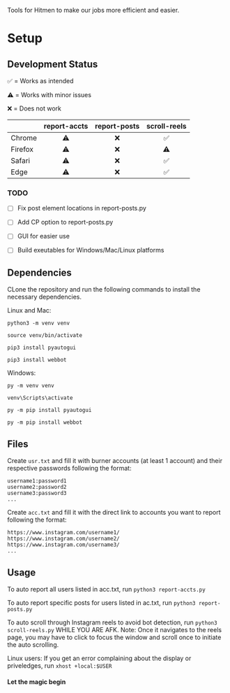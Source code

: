 Tools for Hitmen to make our jobs more efficient and easier.

# Setup
## Development Status
✅ = Works as intended

⚠️ = Works with minor issues

❌ = Does not work

|          |report-accts|report-posts|scroll-reels|
| -------- |   :-----:  |  :------:  |   :-----:  |
| Chrome   |     ⚠️      |      ❌    |     ✅     |
| Firefox  |     ⚠️      |      ❌    |     ⚠️      |
| Safari   |     ⚠️      |      ❌    |     ✅     |
| Edge     |     ⚠️      |      ❌    |     ✅     |

### TODO
- [ ] Fix post element locations in report-posts.py
- [ ] Add CP option to report-posts.py
- [ ] GUI for easier use
- [ ] Build exeutables for Windows/Mac/Linux platforms


## Dependencies
CLone the repository and run the following commands to install the necessary dependencies.

Linux and Mac:
```
python3 -m venv venv

source venv/bin/activate

pip3 install pyautogui

pip3 install webbot
```

Windows: 
```
py -m venv venv

venv\Scripts\activate

py -m pip install pyautogui

py -m pip install webbot
```

## Files
Create `usr.txt` and fill it with burner accounts (at least 1 account) and their respective passwords following the format:
```
username1:password1
username2:password2
username3:password3
...
```

Create `acc.txt` and fill it with the direct link to accounts you want to report following the format:
```
https://www.instagram.com/username1/
https://www.instagram.com/username2/
https://www.instagram.com/username3/
...
```

## Usage
To auto report all users listed in acc.txt, run `python3 report-accts.py`

To auto report specific posts for users listed in ac.txt, run `python3 report-posts.py`

To auto scroll through Instagram reels to avoid bot detection, run `python3 scroll-reels.py` WHILE YOU ARE AFK.
Note: Once it navigates to the reels page, you may have to click to focus the window and scroll once to initiate the auto scrolling.

Linux users: If you get an error complaining about the display or priveledges, run `xhost +local:$USER`

#### Let the magic begin
